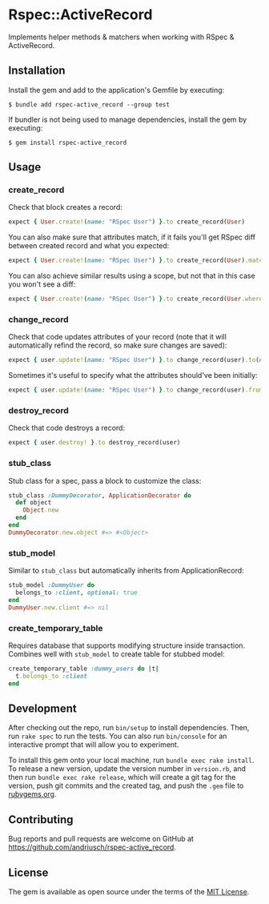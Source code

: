 # Rspec::ActiveRecord

Implements helper methods & matchers when working with RSpec & ActiveRecord.

## Installation

Install the gem and add to the application's Gemfile by executing:

    $ bundle add rspec-active_record --group test

If bundler is not being used to manage dependencies, install the gem by executing:

    $ gem install rspec-active_record

## Usage

### create_record

Check that block creates a record:

```ruby
expect { User.create!(name: "RSpec User") }.to create_record(User)
```

You can also make sure that attributes match, if it fails you'll get RSpec diff between created record and what you expected:

```ruby
expect { User.create!(name: "RSpec User") }.to create_record(User).matching(name: "RSpec User")
```    

You can also achieve similar results using a scope, but not that in this case you won't see a diff:

```ruby
expect { User.create!(name: "RSpec User") }.to create_record(User.where(name: "RSpec User"))
```

### change_record

Check that code updates attributes of your record (note that it will automatically refind the record, so make sure changes are saved):
```ruby
expect { user.update!(name: "RSpec User") }.to change_record(user).to(name: "RSpec User")
```

Sometimes it's useful to specify what the attributes should've been initially:
```ruby
expect { user.update!(name: "RSpec User") }.to change_record(user).from(name: "Initial Name")
```

### destroy_record

Check that code destroys a record:
```ruby
expect { user.destroy! }.to destroy_record(user)
```

### stub_class

Stub class for a spec, pass a block to customize the class:

```ruby
stub_class :DummyDecorator, ApplicationDecorator do
  def object
    Object.new
  end
end
DummyDecorator.new.object #=> #<Object>
```

### stub_model

Similar to `stub_class` but automatically inherits from ApplicationRecord:


```ruby
stub_model :DummyUser do
  belongs_to :client, optional: true
end
DummyUser.new.client #=> nil
```

### create_temporary_table

Requires database that supports modifying structure inside transaction. Combines well with `stub_model` to create table for stubbed model:

```ruby
create_temporary_table :dummy_users do |t|
  t.belongs_to :client
end
```

## Development

After checking out the repo, run `bin/setup` to install dependencies. Then, run `rake spec` to run the tests. You can also run `bin/console` for an interactive prompt that will allow you to experiment.

To install this gem onto your local machine, run `bundle exec rake install`. To release a new version, update the version number in `version.rb`, and then run `bundle exec rake release`, which will create a git tag for the version, push git commits and the created tag, and push the `.gem` file to [rubygems.org](https://rubygems.org).

## Contributing

Bug reports and pull requests are welcome on GitHub at https://github.com/andriusch/rspec-active_record.

## License

The gem is available as open source under the terms of the [MIT License](https://opensource.org/licenses/MIT).
